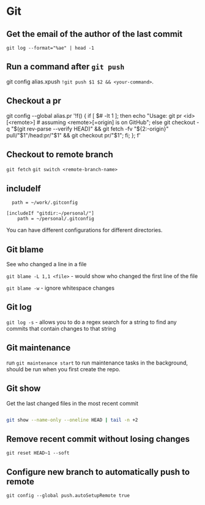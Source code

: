 # Git

## Get the email of the author of the last commit

`git log --format="%ae" | head -1`

## Run a command after `git push`

git config alias.xpush `!git push $1 $2 && <your-command>`.

## Checkout a pr

git config --global alias.pr '!f() { if [ $# -lt 1 ]; then echo "Usage: git pr <id> [<remote>]  # assuming <remote>[=origin] is on GitHub"; else git checkout -q "$(git rev-parse --verify HEAD)" && git fetch -fv "${2:-origin}" pull/"$1"/head:pr/"$1" && git checkout pr/"$1"; fi; }; f'

## Checkout to remote branch

`git fetch`
`git switch <remote-branch-name>`

## includeIf

```[includeIf "gitdir:~/work/"]
  path = ~/work/.gitconfig

[includeIf "gitdir:~/personal/"]
    path = ~/personal/.gitconfig
```

You can have different configurations for different directories.

## Git blame

See who changed a line in a file

`git blame -L 1,1 <file>` - would show who changed the first line of the file

`git blame -w` - ignore whitespace changes

## Git log

`git log -s` - allows you to do a regex search for a string to find any commits that contain changes to that string

## Git maintenance

run `git maintenance start` to run maintenance tasks in the background, should be run when you first create the repo.

## Git show

Get the last changed files in the most recent commit

```bash

git show --name-only --oneline HEAD | tail -n +2

```

## Remove recent commit without losing changes

`git reset HEAD~1 --soft`

## Configure new branch to automatically push to remote

`git config --global push.autoSetupRemote true`


